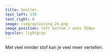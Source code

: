 ```yaml
---
title: Sneller.
text_left: 170
text_right: 0
image: /img/oplossing-24.png
image_position: left bottom / auto 350px
bgcolor: lightgray
---
```


Met veel minder stof kan je veel meer vertellen.